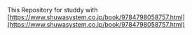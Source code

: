 This Repository for studdy with [https://www.shuwasystem.co.jp/book/9784798058757.html](https://www.shuwasystem.co.jp/book/9784798058757.html)
